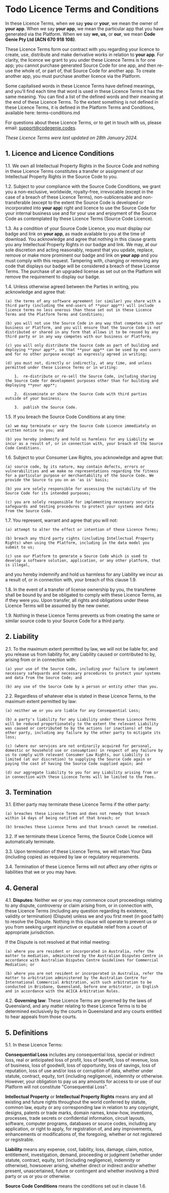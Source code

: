 # Todo Licence Terms and Conditions

In these Licence Terms, when we say **you** or **your**, we mean the owner of **your app**. When we say **your app**, we mean the particular app that you have generated via the Platform. When we say **we, us,** or **our**, we mean **Code Genie Pty Ltd (ACN 670 918 108)**.

These Licence Terms form our contract with you regarding your licence to create, use, distribute and make derivative works in relation to **your app**. For clarity, the licence we grant to you under these Licence Terms is for one app; you cannot purchase generated Source Code for one app, and then re-use the whole of, or part of, that Source Code for another app. To create another app, you must purchase another licence via the Platform.  


Some capitalised words in these Licence Terms have defined meanings, and you'll find each time that word is used in these Licence Terms it has the same meaning. You can find a list of the defined words and their meaning at the end of these Licence Terms. To the extent something is not defined in these Licence Terms, it is defined in the Platform Terms and Conditions, available here: terms-conditions.md

For questions about these Licence Terms, or to get in touch with us, please email: support@codegenie.codes.

*These Licence Terms were last updated on 28th January 2024.*

## 1. Licence and Licence Conditions

1.1. We own all Intellectual Property Rights in the Source Code and nothing in these Licence Terms constitutes a transfer or assignment of our Intellectual Property Rights in the Source Code to you. 

1.2. Subject to your compliance with the Source Code Conditions, we grant you a non-exclusive, worldwide, royalty-free, irrevocable (except in the case of a breach of these Licence Terms), non-sublicensable and non-transferable (except to the extent the Source Code is developed or incorporated into **your app**) right and licence to use the Source Code for your internal business use and for your use and enjoyment of the Source Code as contemplated by these Licence Terms (Source Code Licence). 

1.3. As a condition of your Source Code Licence, you must display our badge and link on **your app**, as made available to you at the time of download. You acknowledge and agree that nothing in this clause grants you any Intellectual Property Rights in our badge and link. We may, at our sole discretion and acting reasonably, request that you update, replace, remove or make more prominent our badge and link on **your app** and you must comply with this request. Tampering with, changing or removing any code that displays our badge will be considered a breach of these License Terms. The purchase of an upgraded license as set out on the Platform will remove the requirement to display our badge. 

1.4. Unless otherwise agreed between the Parties in writing, you acknowledge and agree that:

    (a) the terms of any software agreement (or similar) you share with a third party (including the end-users of **your app**) will include licence terms no less onerous than those set out in these Licence Terms and the Platform Terms and Conditions;
    
    (b) you will not use the Source Code in any way that competes with our business or Platform, and you will ensure that the Source Code is not distributed or shared in any form that allows it to be reused by any third party or in any way competes with our business or Platform;

    (c) you will only distribute the Source Code as part of building and deploying **your app**, so that **your app** can be used by end users and for no other purpose except as expressly agreed in writing;

    (d) you must not, directly or indirectly, at any time, and unless permitted under these Licence Terms or in writing:

        1.  re-distribute or re-sell the Source Code, including sharing the Source Code for development purposes other than for building and deploying **your app**;

        2.  disseminate or share the Source Code with third parties outside of your business;

        3.  publish the Source Code.

1.5. If you breach the Source Code Conditions at any time: 

    (a) we may terminate or vary the Source Code Licence immediately on written notice to you; and 

    (b) you hereby indemnify and hold us harmless for any Liability we incur as a result of, or in connection with, your breach of the Source Code Conditions.

1.6. Subject to your Consumer Law Rights, you acknowledge and agree that: 

    (a) source code, by its nature, may contain defects, errors or vulnerabilities and we make no representations regarding the fitness for a particular purpose or merchantability of the Source Code. We provide the Source to you on an 'as is' basis; 

    (b) you are solely responsible for assessing the suitability of the Source Code for its intended purposes; 

    (c) you are solely responsible for implementing necessary security safeguards and testing procedures to protect your systems and data from the Source Code. 

1.7. You represent, warrant and agree that you will not: 

    (a) attempt to alter the effect or intention of these Licence Terms;
    
    (b) breach any third party rights (including Intellectual Property Rights) when using the Platform, including in the data model you submit to us; 

    (c) use our Platform to generate a Source Code which is used to develop a software solution, application, or any other platform, that is illegal, 

and you hereby indemnify and hold us harmless for any Liability we incur as a result of, or in connection with, your breach of this clause 1.9.

1.8. In the event of a transfer of license ownership by you, the transferee shall be bound by and be obligated to comply with these Licence Terms, as if they were you. Upon transfer, all rights and obligations under these Licence Terms will be assumed by the new owner.

1.9. Nothing in these Licence Terms prevents us from creating the same or similar source code to your Source Code for a third party.

## 2. Liability

2.1. To the maximum extent permitted by law, we will not be liable for, and you release us from liability for, any Liability caused or contributed to by, arising from or in connection with: 

    (a) your use of the Source Code, including your failure to implement necessary safeguards and necessary procedures to protect your systems and data from the Source Code; and

    (b) any use of the Source Code by a person or entity other than you.

2.2. Regardless of whatever else is stated in these Licence Terms, to the maximum extent permitted by law: 

    (a) neither we or you are liable for any Consequential Loss;

    (b) a party's liability for any Liability under these Licence Terms will be reduced proportionately to the extent the relevant Liability was caused or contributed to by the actions (or inactions) of the other party, including any failure by the other party to mitigate its loss;

    (c) (where our services are not ordinarily acquired for personal, domestic or household use or consumption) in respect of any failure by us to comply with relevant Consumer Law Rights, our Liability is limited (at our discretion) to supplying the Source Code again or paying the cost of having the Source Code supplied again; and

    (d) our aggregate liability to you for any Liability arising from or in connection with these Licence Terms will be limited to the Fees.

## 3. Termination

3.1. Either party may terminate these Licence Terms if the other party:

    (a) breaches these Licence Terms and does not remedy that breach within 14 days of being notified of that breach; or

    (b) breaches these Licence Terms and that breach cannot be remedied.

3.2. If we terminate these Licence Terms, the Source Code Licence will automatically terminate. 

3.3. Upon termination of these Licence Terms, we will retain Your Data (including copies) as required by law or regulatory requirements.

3.4. Termination of these Licence Terms will not affect any other rights or liabilities that we or you may have. 

## 4. General

4.1. **Disputes**: Neither we or you may commence court proceedings relating to any dispute, controversy or claim arising from, or in connection with, these Licence Terms (including any question regarding its existence, validity or termination) (Dispute) unless we and you first meet (in good faith) to resolve the Dispute. Nothing in this clause will operate to prevent us or you from seeking urgent injunctive or equitable relief from a court of appropriate jurisdiction. 

If the Dispute is not resolved at that initial meeting:

    (a) where you are resident or incorporated in Australia, refer the matter to mediation, administered by the Australian Disputes Centre in accordance with Australian Disputes Centre Guidelines for Commercial Mediation; or

    (b) where you are not resident or incorporated in Australia, refer the matter to arbitration administered by the Australian Centre for International Commercial Arbitration, with such arbitration to be conducted in Brisbane, Queensland, before one arbitrator, in English and in accordance with the ACICA Arbitration Rules. 

4.2. **Governing law**: These Licence Terms are governed by the laws of Queensland, and any matter relating to these Licence Terms is to be determined exclusively by the courts in Queensland and any courts entitled to hear appeals from those courts. 

## 5. Definitions

5.1. In these Licence Terms:

**Consequential Loss** includes any consequential loss, special or indirect loss, real or anticipated loss of profit, loss of benefit, loss of revenue, loss of business, loss of goodwill, loss of opportunity, loss of savings, loss of reputation, loss of use and/or loss or corruption of data, whether under statute, contract, equity, tort (including negligence), indemnity or otherwise. However, your obligation to pay us any amounts for access to or use of our Platform will not constitute "Consequential Loss".

**Intellectual Property** or **Intellectual Property Rights** means any and all existing and future rights throughout the world conferred by statute, common law, equity or any corresponding law in relation to any copyright, designs, patents or trade marks, domain names, know-how, inventions, processes, trade secrets or confidential information, circuit layouts, software, computer programs, databases or source codes, including any application, or right to apply, for registration of, and any improvements, enhancements or modifications of, the foregoing, whether or not registered or registrable.

**Liability** means any expense, cost, liability, loss, damage, claim, notice, entitlement, investigation, demand, proceeding or judgment (whether under statute, contract, equity, tort (including negligence), indemnity or otherwise), howsoever arising, whether direct or indirect and/or whether present, unascertained, future or contingent and whether involving a third party or us or you or otherwise.

**Source Code Conditions** means the conditions set out in clause 1.6.
